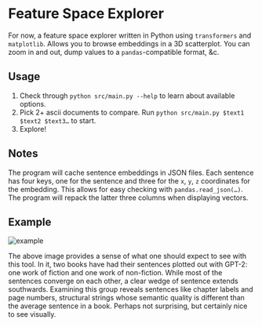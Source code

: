 # Feature Space Explorer
For now, a feature space explorer written in Python using `transformers` and `matplotlib`. Allows you to browse embeddings in a 3D scatterplot. You can zoom in and out, dump values to a `pandas`-compatible format, &c.

## Usage
1. Check through `python src/main.py --help` to learn about available options.
2. Pick 2+ ascii documents to compare. Run `python src/main.py $text1 $text2 $text3…` to start.
3. Explore!

## Notes
The program will cache sentence embeddings in JSON files. Each sentence has four keys, one for the sentence and three for the `x`, `y`, `z` coordinates for the embedding. This allows for easy checking with `pandas.read_json(…)`. The program will repack the latter three columns when displaying vectors.

## Example
![example](https://git.sr.ht/~srhm/feature-space-explorer/blob/master/example.png)

The above image provides a sense of what one should expect to see with this tool. In it, two books have had their sentences plotted out with GPT-2: one work of fiction and one work of non-fiction. While most of the sentences converge on each other, a clear wedge of sentence extends southwards. Examining this group reveals sentences like chapter labels and page numbers, structural strings whose semantic quality is different than the average sentence in a book. Perhaps not surprising, but certainly nice to see visually.
